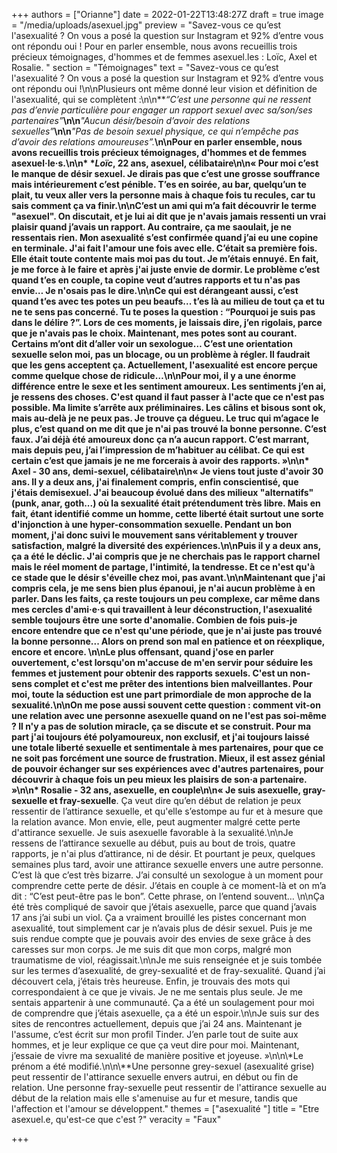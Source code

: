 +++
authors = ["Orianne"]
date = 2022-01-22T13:48:27Z
draft = true
image = "/media/uploads/asexuel.jpg"
preview = "Savez-vous ce qu’est l'asexualité ? On vous a posé la question sur Instagram et 92% d’entre vous ont répondu oui ! Pour en parler ensemble, nous avons recueillis trois précieux témoignages, d'hommes et de femmes asexuel.les : Loïc, Axel et Rosalie. "
section = "Témoignages"
text = "Savez-vous ce qu’est l'asexualité ? On vous a posé la question sur Instagram et 92% d’entre vous ont répondu oui !\n\nPlusieurs ont même donné leur vision et définition de l'asexualité, qui se complètent :\n\n**_“C’est une personne qui ne ressent pas d’envie particulière pour engager un rapport sexuel avec sa/son/ses partenaires”_**\n\n**_\"Aucun désir/besoin d’avoir des relations sexuelles”_**\n\n**_\"Pas de besoin sexuel physique, ce qui n’empêche pas d’avoir des relations amoureuses”._**\n\nPour en parler ensemble, nous avons recueillis trois précieux témoignages, d'hommes et de femmes asexuel·le·s.\n\n* __*_Loïc_, 22 ans, asexuel, célibataire__\n\n« Pour moi c’est le manque de désir sexuel. Je dirais pas que c’est une grosse souffrance mais intérieurement c’est pénible. T’es en soirée, au bar, quelqu’un te plait, tu veux aller vers la personne mais à chaque fois tu recules, car tu sais comment ça va finir.\n\nC’est un ami qui m’a fait découvrir le terme \"asexuel\". On discutait, et je lui ai dit que je n'avais jamais ressenti un vrai plaisir quand j’avais un rapport. Au contraire, ça me saoulait, je ne ressentais rien. Mon asexualité s’est confirmée quand j’ai eu une copine en terminale. J'ai fait l'amour une fois avec elle. C’était sa première fois. Elle était toute contente mais moi pas du tout. Je m’étais ennuyé. En fait, je me force à le faire et après j'ai juste envie de dormir. Le problème c’est quand t’es en couple, ta copine veut d’autres rapports et tu n'as pas envie… Je n'osais pas le dire.\n\nCe qui est dérangeant aussi, c’est quand t’es avec tes potes un peu beaufs... t’es là au milieu de tout ça et tu ne te sens pas concerné. Tu te poses la question : “Pourquoi je suis pas dans le délire ?”. Lors de ces moments, je laissais dire, j’en rigolais, parce que je n'avais pas le choix. Maintenant, mes potes sont au courant. Certains m’ont dit d’aller voir un sexologue… C’est une orientation sexuelle selon moi, pas un blocage, ou un problème à régler. Il faudrait que les gens acceptent ça. Actuellement, l'asexualité est encore perçue comme quelque chose de ridicule…\n\nPour moi, il y a une énorme différence entre le sexe et les sentiment amoureux. Les sentiments j’en ai, je ressens des choses. C'est quand il faut passer à l'acte que ce n'est pas possible. Ma limite s’arrête aux préliminaires. Les câlins et bisous sont ok, mais au-delà je ne peux pas. Je trouve ça dégueu. Le truc qui m’agace le plus, c’est quand on me dit que je n'ai pas trouvé la bonne personne. C’est faux. J’ai déjà été amoureux donc ça n’a aucun rapport. C’est marrant, mais depuis peu, j’ai l’impression de m’habituer au célibat. Ce qui est certain c’est que jamais je ne me forcerais à avoir des rapports. »\n\n* **Axel - 30 ans, demi-sexuel, célibataire**\n\n« Je viens tout juste d'avoir 30 ans. Il y a deux ans, j'ai finalement compris, enfin conscientisé, que j'étais demisexuel. J'ai beaucoup évolué dans des milieux \"alternatifs\" (punk, anar, goth...) où la sexualité était prétendument très libre. Mais en fait, étant identifié comme un homme, cette liberté était surtout une sorte d'injonction à une hyper-consommation sexuelle. Pendant un bon moment, j'ai donc suivi le mouvement sans véritablement y trouver satisfaction, malgré la diversité des expériences.\n\nPuis il y a deux ans, ça a été le déclic. J'ai compris que je ne cherchais pas le rapport charnel mais le réel moment de partage, l'intimité, la tendresse. Et ce n'est qu'à ce stade que le désir s'éveille chez moi, pas avant.\n\nMaintenant que j'ai compris cela, je me sens bien plus épanoui, je n'ai aucun problème à en parler. Dans les faits, ça reste toujours un peu complexe, car même dans mes cercles d'ami·e·s qui travaillent à leur déconstruction, l'asexualité semble toujours être une sorte d'anomalie. Combien de fois puis-je encore entendre que ce n'est qu'une période, que je n'ai juste pas trouvé la bonne personne... Alors on prend son mal en patience et on réexplique, encore et encore. \n\nLe plus offensant, quand j'ose en parler ouvertement, c'est lorsqu'on m'accuse de m'en servir pour séduire les femmes et justement pour obtenir des rapports sexuels. C'est un non-sens complet et c'est me prêter des intentions bien malveillantes. Pour moi, toute la séduction est une part primordiale de mon approche de la sexualité.\n\nOn me pose aussi souvent cette question : **comment vit-on une relation avec une personne asexuelle quand on ne l'est pas soi-même** ? Il n'y a pas de solution miracle, ça se discute et se construit. Pour ma part j'ai toujours été polyamoureux, non exclusif, et j'ai toujours laissé une totale liberté sexuelle et sentimentale à mes partenaires, pour que ce ne soit pas forcément une source de frustration. Mieux, il est assez génial de pouvoir échanger sur ses expériences avec d'autres partenaires, pour découvrir à chaque fois un peu mieux les plaisirs de son·a partenaire. »\n\n* **Rosalie - 32 ans, asexuelle, en couple**\n\n« Je suis asexuelle, gray-sexuelle et fray-sexuelle**. Ça veut dire qu’en début de relation je peux ressentir de l’attirance sexuelle, et qu'elle s’estompe au fur et à mesure que la relation avance. Mon envie, elle, peut augmenter malgré cette perte d'attirance sexuelle. Je suis asexuelle favorable à la sexualité.\n\nJe ressens de l’attirance sexuelle au début, puis au bout de trois, quatre rapports, je n'ai plus d’attirance, ni de désir. Et pourtant je peux, quelques semaines plus tard, avoir une attirance sexuelle envers une autre personne. C’est là que c’est très bizarre. J’ai consulté un sexologue à un moment pour comprendre cette perte de désir. J’étais en couple à ce moment-là et on m’a dit : “C’est peut-être pas le bon”. Cette phrase, on l’entend souvent… \n\nÇa été très compliqué de savoir que j’étais asexuelle, parce que quand j’avais 17 ans j’ai subi un viol. Ça a vraiment brouillé les pistes concernant mon asexualité, tout simplement car je n’avais plus de désir sexuel. Puis je me suis rendue compte que je pouvais avoir des envies de sexe grâce à des caresses sur mon corps. Je me suis dit que mon corps, malgré mon traumatisme de viol, réagissait.\n\nJe me suis renseignée et je suis tombée sur les termes d’asexualité, de grey-sexualité et de fray-sexualité. Quand j’ai découvert cela, j’étais très heureuse. Enfin, je trouvais des mots qui correspondaient à ce que je vivais. Je ne me sentais plus seule. Je me sentais appartenir à une communauté. Ça a été un soulagement pour moi de comprendre que j’étais asexuelle, ça a été un espoir.\n\nJe suis sur des sites de rencontres actuellement, depuis que j’ai 24 ans. Maintenant je l'assume, c’est écrit sur mon profil Tinder. J’en parle tout de suite aux hommes, et je leur explique ce que ça veut dire pour moi. Maintenant, j’essaie de vivre ma sexualité de manière positive et joyeuse. »\n\n\\*Le prénom a été modifié.\n\n\\**Une personne grey-sexuel (asexualité grise) peut ressentir de l'attirance sexuelle envers autrui, en début ou fin de relation. Une personne fray-sexuelle peut ressentir de l'attirance sexuelle au début de la relation mais elle s'amenuise au fur et mesure, tandis que l'affection et l'amour se développent."
themes = ["asexualité "]
title = "Etre asexuel.e, qu'est-ce que c'est ?"
veracity = "Faux"

+++
